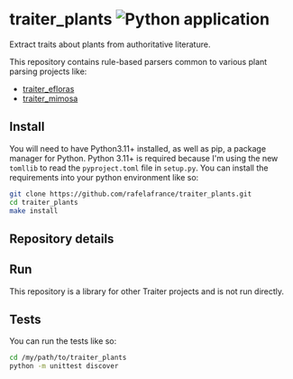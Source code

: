 # traiter_plants ![Python application](https://github.com/rafelafrance/traiter_plants/workflows/CI/badge.svg)
Extract traits about plants from authoritative literature.

This repository contains rule-based parsers common to various plant parsing projects like:
- [traiter_efloras](https://github.com/rafelafrance/traiter_efloras)
- [traiter_mimosa](https://github.com/rafelafrance/traiter_mimosa)

## Install
You will need to have Python3.11+ installed, as well as pip, a package manager for Python.
Python 3.11+ is required because I'm using the new `tomllib` to read the `pyproject.toml` file in `setup.py`.
You can install the requirements into your python environment like so:
```bash
git clone https://github.com/rafelafrance/traiter_plants.git
cd traiter_plants
make install
```

## Repository details

## Run
This repository is a library for other Traiter projects and is not run directly.

## Tests
You can run the tests like so:
```bash
cd /my/path/to/traiter_plants
python -m unittest discover
```
